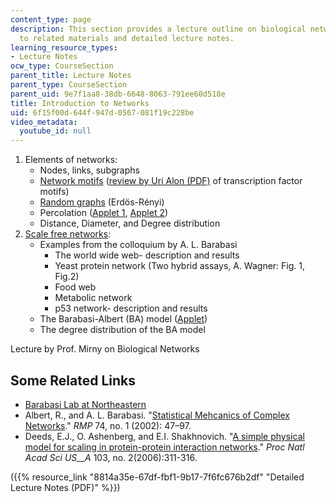 ```yaml
---
content_type: page
description: This section provides a lecture outline on biological networks with links
  to related materials and detailed lecture notes.
learning_resource_types:
- Lecture Notes
ocw_type: CourseSection
parent_title: Lecture Notes
parent_type: CourseSection
parent_uid: 9e7f1aa8-38db-6648-8063-791ee60d518e
title: Introduction to Networks
uid: 6f15f00d-644f-947d-0567-081f19c228be
video_metadata:
  youtube_id: null
---
```


1.  Elements of networks:
    *   Nodes, links, subgraphs
    *   [Network motifs](http://en.wikipedia.org/wiki/Network_motif) ([review by Uri Alon (PDF)](http://wws.weizmann.ac.il/mcb/UriAlon/sites/mcb.UriAlon/files/network_motifs_nature_genetics_review.pdf) of transcription factor motifs)
    *   [Random graphs](http://en.wikipedia.org/wiki/Random_graph) (Erdös-Rényi)
    *   Percolation ([Applet 1](http://www.physics.buffalo.edu/gonsalves/Java/Percolation.html), [Applet 2](http://www.ibiblio.org/e-notes/Perc/perc640.htm))
    *   Distance, Diameter, and Degree distribution
2.  [Scale free networks](http://en.wikipedia.org/wiki/Scale-free_network):
    *   Examples from the colloquium by A. L. Barabasi
        *   The world wide web- description and results
        *   Yeast protein network (Two hybrid assays, A. Wagner: Fig. 1, Fig.2)
        *   Food web
        *   Metabolic network
        *   p53 network- description and results
    *   The Barabasi-Albert (BA) model ([Applet](http://www-personal.umich.edu/%7Eladamic/NetLogo/PrefAndRandAttach.html))
    *   The degree distribution of the BA model

Lecture by Prof. Mirny on Biological Networks

Some Related Links
------------------

*   [Barabasi Lab at Northeastern](https://www.barabasilab.com/)
*   Albert, R., and A. L. Barabasi. "[Statistical Mehcanics of Complex Networks](http://rmp.aps.org/abstract/RMP/v74/i1/p47_1)." _RMP_ 74, no. 1 (2002): 47–97.
*   Deeds, E.J., O. Ashenberg, and E.I. Shakhnovich. "[A simple physical model for scaling in protein-protein interaction networks](http://www.ncbi.nlm.nih.gov/pmc/articles/PMC1326177/)." _Proc Natl Acad Sci US__A_ 103, no. 2(2006):311-316.

({{% resource_link "8814a35e-67df-fbf1-9b17-7f6fc676b2df" "Detailed Lecture Notes (PDF)" %}})